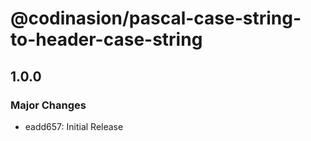 # @codinasion/pascal-case-string-to-header-case-string

## 1.0.0

### Major Changes

- eadd657: Initial Release

